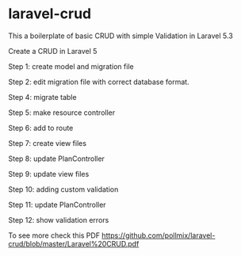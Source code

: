 # laravel-crud
This a boilerplate of basic CRUD with simple Validation in Laravel 5.3

Create a CRUD in Laravel 5

Step 1: create model and migration file

Step 2: edit migration file with correct database format.

Step 4: migrate table

Step 5: make resource controller

Step 6: add to route

Step 7: create view files

Step 8: update PlanController

Step 9: update view files

Step 10: adding custom validation

Step 11: update PlanController

Step 12: show validation errors

To see more check this PDF https://github.com/pollmix/laravel-crud/blob/master/Laravel%20CRUD.pdf